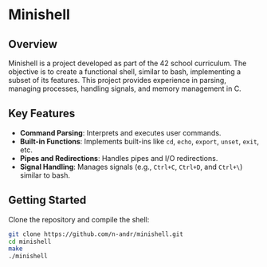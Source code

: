 # Minishell

## Overview

Minishell is a project developed as part of the 42 school curriculum. The objective is to create a functional shell, similar to bash, implementing a subset of its features. This project provides experience in parsing, managing processes, handling signals, and memory management in C.

## Key Features

- **Command Parsing**: Interprets and executes user commands.
- **Built-in Functions**: Implements built-ins like `cd`, `echo`, `export`, `unset`, `exit`, etc.
- **Pipes and Redirections**: Handles pipes and I/O redirections.
- **Signal Handling**: Manages signals (e.g., `Ctrl+C`, `Ctrl+D`, and `Ctrl+\`) similar to bash.
  
## Getting Started

Clone the repository and compile the shell:

```bash
git clone https://github.com/n-andr/minishell.git
cd minishell
make
./minishell

